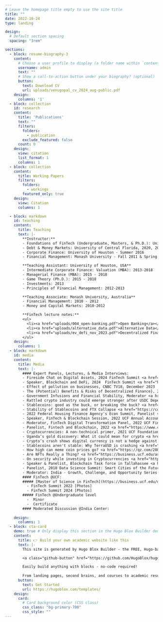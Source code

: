 ```yaml
---
# Leave the homepage title empty to use the site title
title: ""
date: 2022-10-24
type: landing

design:
  # Default section spacing
  spacing: "3rem"

sections:
  - block: resume-biography-3
    content:
      # Choose a user profile to display (a folder name within `content/authors/`)
      username: admin
      text: ""
      # Show a call-to-action button under your biography? (optional)
      button:
        text: Download CV
        url: uploads/venugopal_cv_2024_aug-public.pdf
    design:
      columns: '1'
  - block: collection
    id: research
    content:
      title: 'Publications'
      text: ""
      filters:
        folders:
          - publication
        exclude_featured: false
      count: 0    
    design:
      view: citation
      list_format: 1
      columns: 1  
  - block: collection
    content:
      title: Working Papers
      filters:
        folders:
          - workings
        featured_only: true
    design:
      view: Citation
      columns: 1

  - block: markdown
    id: teaching
    content:
      title: Teaching
      text: |-
        **Instructor:**
        - Foundations of FinTech (Undergraduate, Masters, & Ph.D.): University of Central Florida, 2019-
        - Debt & Money Markets: University of Central Florida, 2020, 2022, 2024
        - Corporate Finance: University of Houston - Summer 2016
        - Financial Management: Monash University - Fall 2011 & Spring 2012

        **Teaching Assistant: University of Houston, USA**
        - Intermediate Corporate Finance: Valuation (MBA): 2013-2018 
        - Managerial Finance (MBA): 2015 - 2018
        - Game Theory (Ph.D.): 2015 - 2018
        - Investments: 2013
        - Principles of Financial Management: 2012-2013

        **Teaching Associate: Monash University, Australia​**
        - Financial Management: 2010 - 2012
        - Money and Capital Markets: 2010-2012

        **FinTech lecture notes:**
        <ul>
          <li><a href="uploads/004_open-banking.pdf">Open Banking</a></li>
          <li><a href="uploads/alternative_data.pdf">Alternative Data</a></li>
          <li><a href="uploads/ev_defi_nov_2023.pdf">Decentralized Finance @UCF Dean's Speaker Series</a></li>
        </ul>
    design:      
      columns: 1
  - block: markdown
    id: media
    content:
      title: Media
      text: |-
        #### Expert Panels, Lectures, & Media Interviews:
        - Fireside Chat on Digital Assets, 2024 FinTech Summit <a href="https://business.ucf.edu/fintech-summit/">[UCF]</a>
        - Speaker, Blockchain and DeFi, 2024  FinTech Summit <a href="https://business.ucf.edu/fintech-summit/">[UCF]</a>
        - Effect of pollution on businesses, CNBC TV18, December 2023
        - The (Potential) Benefits & Risks of Decentralized Finance}, 2023 Dean's Speaker Series <a href="https://eshwarvenugopal.weebly.com/teaching.html">[UCF]</a>
        - Government Infusions and Financial Stability, Moderator <a href="https://sciences.ucf.edu/news/india-center-webinar-financial-stability/">[India Center]</a>
        - Rattled crypto industry could emerge stronger after USDC Depeg <a href="https://cointelegraph.com/news/rattled-crypto-industry-could-emerge-stronger-after-usdc-depeg">[Cointelegraph]</a>
        - Stablecoins: good as the buck, or breaking the buck? <a href="https://www.risk.net/investing/risk-management/7955944/stablecoins-good-as-the-buck-or-breaking-the-buck">[Risk.net]</a>
        - Stability of Stablecoins and FTX Collapse <a href="https://cointelegraph.com/news/how-stable-are-stablecoins-in-the-ftx-crypto-market-contagion">[Cointelegraph]</a>
        - 2022 Federal Housing Finance Agency's Econ Summit, Panelist <a href="https://www.fhfa.gov/Media/Documents/FHFA-Econ-Summit-Agenda-Fall-2022.pdf">[FHFA]</a>
        - Speaker, FinTech & Blockchain Session, 2022 UCF Annual Accounting Conference <a href="https://business.ucf.edu/wp-content/uploads/sites/4/2022/05/Final_0505_2022-UCF-Accounting-Conference-Schedule_Rm_Assigns.pdf">[UCF]</a>
        - Moderator, FinTech Digital Transformation Panel, 2022 UCF FinTech Summit <a href="https://business.ucf.edu/fintech-summit-2022/">[UCF]</a>
        - Panelist, Fintech and Blockchain, 2022 <a href="https://www.cecs.ucf.edu/utvs/2022-presenters/">[UTVS]</a>
        - Cryptocurrencies: A non-technical primer, 2021 UCF Foundation 
        - Uganda’s gold discovery: What it could mean for crypto <a href="https://cointelegraph.com/news/uganda-s-gold-discovery-what-it-could-mean-for-crypto">[Cointelegraph]</a>
        - Crypto’s crash shows digital currency is not a hedge against inflation <a href="https://qz.com/2116509/crypto-isnt-a-safe-haven-during-high-inflation/">[Quartz]</a>
        - Stablecoins aren't stable: Why TerraUSD is crashing <a href="https://qz.com/2165213/stablecoins-arent-stable-why-terra-is-crashing/">[Quartz]</a>
        - How high can meme coin prices go? <a href="https://qz.com/2080561/how-high-can-dogecoin-and-shiba-inu-coin-go/">[Quartz]</a>
        - Are NFTs Really a Thing? <a href="https://business.ucf.edu/are-nfts-really-a-thing/">[Podcast]</a>
        - On security while investing in Cryptocurrencies <a href="https://www.mynews13.com/fl/orlando/news/2021/04/24/consumers-are-on-their-own-in-the-world-of-cryptocurrency#">[News 13]</a>
        - Speaker & Panelist, Blockchain Task force in Tallahassee <a href="https://eshwarvenugopal.weebly.com/uploads/5/9/1/6/59166679/ucf-blockchain-taskforce-dec2019-v4_macro.pdf">[Presentation]</a> <a href="https://thefloridachannel.org/videos/12-13-19-florida-blockchain-task-force/">[Video]</a>
        - Panelist, 2018 Data Science Summit: Smart Cities of the Future
        - Moderator: India - Growth, Challenge, and Opportunity Series  
        #### FinTech @UCF:
        ##### [Master of Science in FinTech​](https://business.ucf.edu/degree/ms-fintech/)
          - ​FinTech Summit 2022 [Photos]
          - FinTech Summit 2024 [Photos]
        ##### FinTech @Undergraduate level
          -  Minor
          -  Certificate  
        #### Moderated Discussion @India Center:
       
    design:      
      columns: 1
  - block: cta-card
    demo: true # Only display this section in the Hugo Blox Builder demo site
    content:
      title: 👉 Build your own academic website like this
      text: |-
        This site is generated by Hugo Blox Builder - the FREE, Hugo-based open source website builder trusted by 250,000+ academics like you.

        <a class="github-button" href="https://github.com/HugoBlox/hugo-blox-builder" data-color-scheme="no-preference: light; light: light; dark: dark;" data-icon="octicon-star" data-size="large" data-show-count="true" aria-label="Star HugoBlox/hugo-blox-builder on GitHub">Star</a>

        Easily build anything with blocks - no-code required!
        
        From landing pages, second brains, and courses to academic resumés, conferences, and tech blogs.
      button:
        text: Get Started
        url: https://hugoblox.com/templates/
    design:
      card:
        # Card background color (CSS class)
        css_class: "bg-primary-700"
        css_style: ""
---
```

